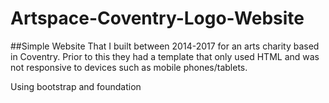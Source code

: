 # Artspace-Coventry-Logo-Website

##Simple Website That I built between 2014-2017 for an arts charity based in Coventry. Prior to this they had a template that only used HTML and was not responsive to devices such as mobile phones/tablets.

Using bootstrap and foundation
